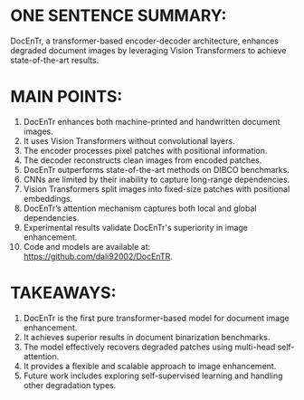 # ONE SENTENCE SUMMARY:
DocEnTr, a transformer-based encoder-decoder architecture, enhances degraded document images by leveraging Vision Transformers to achieve state-of-the-art results.

# MAIN POINTS:
1. DocEnTr enhances both machine-printed and handwritten document images.
2. It uses Vision Transformers without convolutional layers.
3. The encoder processes pixel patches with positional information.
4. The decoder reconstructs clean images from encoded patches.
5. DocEnTr outperforms state-of-the-art methods on DIBCO benchmarks.
6. CNNs are limited by their inability to capture long-range dependencies.
7. Vision Transformers split images into fixed-size patches with positional embeddings.
8. DocEnTr’s attention mechanism captures both local and global dependencies.
9. Experimental results validate DocEnTr's superiority in image enhancement.
10. Code and models are available at: https://github.com/dali92002/DocEnTR.

# TAKEAWAYS:
1. DocEnTr is the first pure transformer-based model for document image enhancement.
2. It achieves superior results in document binarization benchmarks.
3. The model effectively recovers degraded patches using multi-head self-attention.
4. It provides a flexible and scalable approach to image enhancement.
5. Future work includes exploring self-supervised learning and handling other degradation types.
